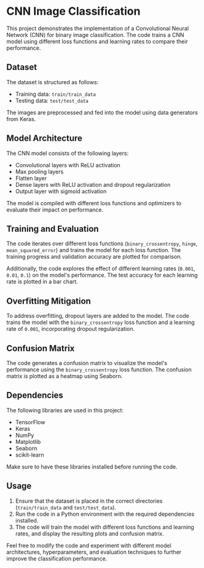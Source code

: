 # CNN Image Classification

This project demonstrates the implementation of a Convolutional Neural Network (CNN) for binary image classification. The code trains a CNN model using different loss functions and learning rates to compare their performance.

## Dataset

The dataset is structured as follows:
- Training data: `train/train_data`
- Testing data: `test/test_data`

The images are preprocessed and fed into the model using data generators from Keras.

## Model Architecture

The CNN model consists of the following layers:
- Convolutional layers with ReLU activation
- Max pooling layers
- Flatten layer
- Dense layers with ReLU activation and dropout regularization
- Output layer with sigmoid activation

The model is compiled with different loss functions and optimizers to evaluate their impact on performance.

## Training and Evaluation

The code iterates over different loss functions (`binary_crossentropy`, `hinge`, `mean_squared_error`) and trains the model for each loss function. The training progress and validation accuracy are plotted for comparison.

Additionally, the code explores the effect of different learning rates (`0.001`, `0.01`, `0.1`) on the model's performance. The test accuracy for each learning rate is plotted in a bar chart.

## Overfitting Mitigation

To address overfitting, dropout layers are added to the model. The code trains the model with the `binary_crossentropy` loss function and a learning rate of `0.001`, incorporating dropout regularization.

## Confusion Matrix

The code generates a confusion matrix to visualize the model's performance using the `binary_crossentropy` loss function. The confusion matrix is plotted as a heatmap using Seaborn.

## Dependencies

The following libraries are used in this project:
- TensorFlow
- Keras
- NumPy
- Matplotlib
- Seaborn
- scikit-learn

Make sure to have these libraries installed before running the code.

## Usage

1. Ensure that the dataset is placed in the correct directories (`train/train_data` and `test/test_data`).
2. Run the code in a Python environment with the required dependencies installed.
3. The code will train the model with different loss functions and learning rates, and display the resulting plots and confusion matrix.

Feel free to modify the code and experiment with different model architectures, hyperparameters, and evaluation techniques to further improve the classification performance.
